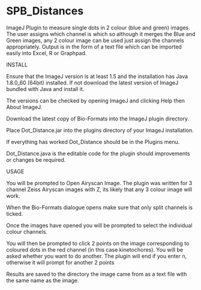 # SPB_Distances
ImageJ Plugin to measure single dots in 2 colour (blue and green) images. The user assigns which channel is which so although it merges the Blue and Green images, any 2 colour image can be used just assign the channels appropriately. Output is in the form of a text file which can be imported easily into Excel, R or Graphpad.

INSTALL

Ensure that the ImageJ version is at least 1.5 and the installation has Java 1.8.0_60 (64bit) installed. If not download the latest version of ImageJ bundled with Java and install it.

The versions can be checked by opening ImageJ and clicking Help then About ImageJ.

Download the latest copy of Bio-Formats into the ImageJ plugin directory.

Place Dot_Distance.jar into the plugins directory of your ImageJ installation.

If everything has worked Dot_Distance should be in the Plugins menu.

Dot_Distance.java is the editable code for the plugin should improvements or changes be required.

USAGE

You will be prompted to Open Airyscan Image. The plugin was written for 3 channel Zeiss Airyscan images with Z, its likely that any 3 colour image will work.

When the Bio-Formats dialogue opens make sure that only split channels is ticked.

Once the images have opened you will be prompted to select the individual colour channels.

You will then be prompted to click 2 points on the image corresponding to coloured dots in the red channel (in this case kinetochores). You will be asked whether you want to do another. The plugin will end if you enter n, otherwise it will prompt for another 2 points

Results are saved to the directory the image came from as a text file with the same name as the image.
